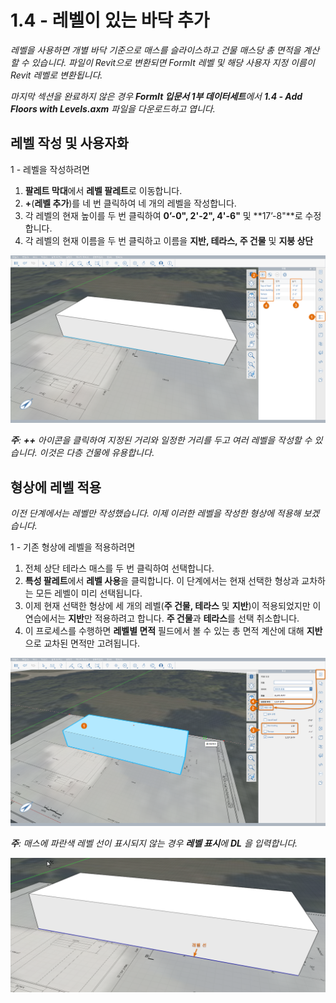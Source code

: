 # 1.4 - 레벨이 있는 바닥 추가

_레벨을 사용하면 개별 바닥 기준으로 매스를 슬라이스하고 건물 매스당 총 면적을 계산할 수 있습니다. 파일이 Revit으로 변환되면 FormIt 레벨 및 해당 사용자 지정 이름이 Revit 레벨로 변환됩니다._

_마지막 섹션을 완료하지 않은 경우 **FormIt 입문서 1부 데이터세트**에서 **1.4 - Add Floors with Levels.axm** 파일을 다운로드하고 엽니다._

## **레벨 작성 및 사용자화**

1 - 레벨을 작성하려면

1. **팔레트 막대**에서 **레벨 팔레트**로 이동합니다.
2. **+**(**레벨 추가**)를 네 번 클릭하여 네 개의 레벨을 작성합니다.
3. 각 레벨의 현재 높이를 두 번 클릭하여 **0’-0", 2'-2", 4'-6"** 및 **17’-8"**로 수정합니다.
4. 각 레벨의 현재 이름을 두 번 클릭하고 이름을 **지반, 테라스, 주 건물** 및 **지붕 상단**

![](<../../.gitbook/assets/0 (16) (1).png>)

_**주**:_ _**++**_ _아이콘을 클릭하여 지정된 거리와 일정한 거리를 두고 여러 레벨을 작성할 수 있습니다. 이것은 다층 건물에 유용합니다_.

## **형상에 레벨 적용**

_이전 단계에서는 레벨만 작성했습니다. 이제 이러한 레벨을 작성한 형상에 적용해 보겠습니다._

1 - 기존 형상에 레벨을 적용하려면

1. 전체 상단 테라스 매스를 두 번 클릭하여 선택합니다.
2. **특성 팔레트**에서 **레벨 사용**을 클릭합니다. 이 단계에서는 현재 선택한 형상과 교차하는 모든 레벨이 미리 선택됩니다.
3. 이제 현재 선택한 형상에 세 개의 레벨(**주 건물, 테라스** 및 **지반**)이 적용되었지만 이 연습에서는 **지반**만 적용하려고 합니다. **주 건물**과 **테라스**를 선택 취소합니다.
4. 이 프로세스를 수행하면 **레벨별 면적** 필드에서 볼 수 있는 총 면적 계산에 대해 **지반**으로 교차된 면적만 고려됩니다.

![](<../../.gitbook/assets/1 (4) (1).png>)

_**주**: 매스에 파란색 레벨 선이 표시되지 않는 경우_ _**레벨 표시**에_ _**DL**_ _을 입력합니다._

![](<../../.gitbook/assets/2 (3) (1).png>)
